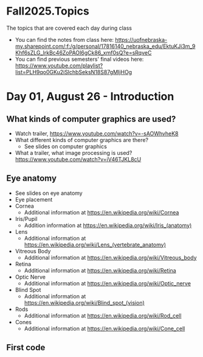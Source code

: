 # Fall2025.Topics
The topics that are covered each day during class
- You can find the notes from class here: https://uofnebraska-my.sharepoint.com/:f:/g/personal/17816140_nebraska_edu/EktuKJi3m_9Khf6sZLG_lrkBc46ZoPAOI6gCk86_xmf0sQ?e=sRqveC
- You can find previous semesters' final videos here: https://www.youtube.com/playlist?list=PLH9qo0GKu2iSlchbSeksN18S87gMIjHOg

# Day 01, August 26 - Introduction

## What kinds of computer graphics are used?
- Watch trailer, https://www.youtube.com/watch?v=-sAOWhvheK8
- What different kinds of computer graphics are there?
    - See slides on computer graphics
- What a trailer, what image processing is used? https://www.youtube.com/watch?v=iV46TJKL8cU

## Eye anatomy
- See slides on eye anatomy
- Eye placement
- Cornea
  - Additional information at https://en.wikipedia.org/wiki/Cornea
- Iris/Pupil
  - Addition information at https://en.wikipedia.org/wiki/Iris_(anatomy)
- Lens
  - Additional information at https://en.wikipedia.org/wiki/Lens_(vertebrate_anatomy)
- Vitreous Body
  - Additional information at https://en.wikipedia.org/wiki/Vitreous_body
- Retina
  - Additional information at https://en.wikipedia.org/wiki/Retina
- Optic Nerve
  - Additional information at https://en.wikipedia.org/wiki/Optic_nerve
- Blind Spot
  - Additional information at https://en.wikipedia.org/wiki/Blind_spot_(vision)
- Rods
  - Additional information at https://en.wikipedia.org/wiki/Rod_cell
- Cones
  - Additional information at https://en.wikipedia.org/wiki/Cone_cell

## First code
